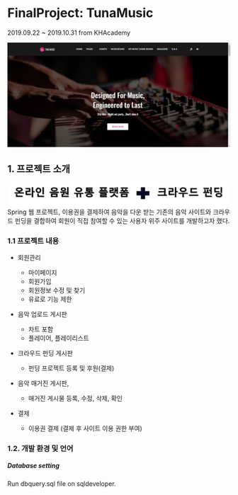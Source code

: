 # FinalProject: TunaMusic
2019.09.22 ~ 2019.10.31 from KHAcademy

![sample](./src/main/webapp/resources/img/etc-img/sample.png)


## 1. 프로젝트 소개

![info](./src/main/webapp/resources/img/etc-img/project-info.png)
Spring 웹 프로젝트, 이용권을 결제하여 음악을 다운 받는 기존의 음악 사이트와 크라우드 펀딩을 결합하여 회원이 직접 참여할 수 있는 사용자 위주 사이트를 개발하고자 했다.


### 1.1 프로젝트 내용
- 회원관리
    - 마이페이지
    - 회원가입
    - 회원정보 수정 및 찾기
    - 유료로 기능 제한
    
- 음악 업로드 게시판
    - 차트 포함
    - 플레이어, 플레이리스트
    
- 크라우드 펀딩 게시판
    - 펀딩 프로젝트 등록 및 후원(결제)
    
- 음악 매거진 게시판,
    - 매거진 게시물 등록, 수정, 삭제, 확인
    
- 결제
    - 이용권 결제 (결제 후 사이트 이용 권한 부여)


### 1.2. 개발 환경 및 언어


##### Database setting
Run dbquery.sql file on sqldeveloper.
